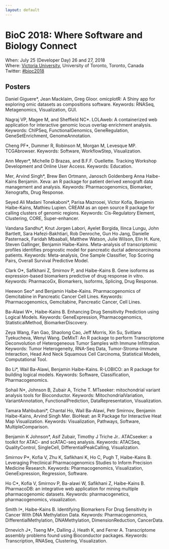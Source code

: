 ```yaml
---
layout: default
---
```

# BioC 2018: Where Software and Biology Connect

When: July 25 (Developer Day) 26 and 27, 2018 <br />
Where: [Victoria University][venue], University of Toronto, Toronto, Canada<br />
Twitter: [#bioc2018][tweet]

[tweet]: https://twitter.com/hashtag/bioc2018?f=tweets
[venue]: ./travel-accommodations

## Posters

Daniel Giguere\*, Jean Macklaim, Greg Gloor. omicplotR: A Shiny app for exploring omic datasets as compositions	software. Keywords: RNASeq, Metagenomics, Visualization, GUI.

Nagraj VP, Magee M, and Sheffield NC\*. LOLAweb: A containerized web application for interactive genomic locus overlap enrichment analysis. Keywords: ChIPSeq, FunctionalGenomics, GeneRegulation, GeneSetEnrichment, GenomeAnnotation.

Cheng PF\*, Dummer R, Robinson M, Morgan M, Levesque MP. TCGAbrowser. Keywords: Software, WorkflowStep, Visualization.

Ann Meyer\*, Michelle D Brazas, and B.F.F. Ouellette. Tracking Workshop Development and Online User Access. Keywords: Education.

Mer, Arvind Singh\*, Brew Ben Ortmann, Janosch Goldenberg Anna Haibe-Kains Benjamin.  Xeva: an R package for patient derived xenograft data management and analysis. Keywords: Pharmacogenomics, Biomarker, Xenografts, Drug Response.

Seyed Ali Madani Tonekaboni\*, Parisa Mazrooei, Victor Kofia, Benjamin Haibe-Kains, Mathieu Lupien. CREAM as an open source R package for calling clusters of genomic regions. Keywords: Cis-Regulatory Element, Clustering, CORE, Super-enhancer.

Vandana Sandhu\*, Knut Jorgen Labori, Ayelet Borgida, Ilinca Lungu, John Bartlett, Sara Hafezi-Bakhtiari, Rob Denroche, Gun Ho Jang, Danielle Pasternack, Faridah Mbaabali, Matthew Watson, Julie Wilson, Elin H. Kure, Steven Gallinger, Benjamin Haibe-Kains. Meta-analysis of transcriptomic profiles identifies prognostic model for pancreatic ductal adenocarcinoma patients. Keywords: Meta-analysis, One Sample Classifier, Top Scoring Pairs, Overall Survival Predictive Model.

Clark O\*, Safikhani Z, Smirnov P, and Haibe-Kains B. Gene isoforms as expression-based biomarkers predictive of drug response in vitro. Keywords: PharmacoGx, Biomarkers, Isoforms, Splicing, Drug Response.

Heewon Seo\* and Benjamin Haibe-Kains. Pharmacogenomics of Gemcitabine in  Pancreatic Cancer Cell Lines. Keywords: Pharmacogenomics, Gemcitabine, Pancreatic Cancer, Cell Lines.

Ba-Alawi W\*, Haibe-Kains B. Enhancing Drug Sensitivity Prediction using Logical Models. Keywords: GeneExpression, Pharmacogenomics, StatisticalMethod, BiomarkerDiscovery.

Zeya Wang, Fan Gao, Shaolong Cao, Jeff Morris, Xin Su, Svitlana Tyekucheva, Wenyi Wang. DeMixT: An R package to perform Transcriptome Deconvolution of Heterogeneous Tumor Samples with Immune Infiltration. Keywords: Tumor Heterogeneity, RNA-Seq Data, Tumor-Stroma-Immune Interaction, Head And Neck Squamous Cell Carcinoma, Statistical Models, Computational Tool.

Bo Li\*, Wail Ba-Alawi, Benjamin Haibe-Kains. R-LOBICO: an R package for building logical models. Keywords: Software, Classification, Pharmacogenomics.

Sohail N\*, Johnson B, Zubair A, Triche T. MTseeker: mitochondrial variant analysis tools for Bioconductor. Keywords: MitochondrialVariation, VariantAnnotation, FunctionalPrediction, DataRepresentation, Visualization.

Tamara Mahbubani\*, Chantal Ho, Wail Ba-Alawi, Petr Smirnov, Benjamin Haibe-Kains, Arvind Singh Mer. BioHeat: an R Package for Interactive Heat Map Visualization. Keywords: Visualization, Pathways, Software, MultipleComparison.

Benjamin K Johnson\*, Asif Zubair, Timothy J Triche Jr.. ATACseeker: a toolkit for ATAC- and scATAC-seq analysis. Keywords: ATACSeq, QualityControl, SingleCell, DifferentialPeakCalling, Visualization.

Smirnov P\*, Kofia V, Zhu K, Safikhani K, Ho C, Pugh T, Haibe-Kains B. Leveraging Preclinical Pharmacogenomics Studies to Inform Precision Medicine Research. Keywords: Pharmacogenomics, Visualization, GeneExpression, Regression, Software.

Ho C\*, Kofia V, Smirnov P, Ba-alawi W, Safikhani Z, Haibe-Kains B. PharmacoDB: an integrative web application for mining multiple pharmacogenomic datasets. Keywords: pharmacogenetics, pharmacogenomics, visualization.

Smith I\*, Haibe-Kains B. Identifying Biomarkers For Drug Sensitivity in Cancer With DNA Methylation Data. Keywords: Pharmacogenomics, DifferentialMethylation, DNAMethylation, DimensionReduction, CancerData.

Drnevich J\*, Tseng M\*, Dalling J, Heath K, and Ferrer A. Transcriptome assembly problems found using Bioconductor packages. Keywords: Transcription, RNASeq, Clustering, Visualization.
